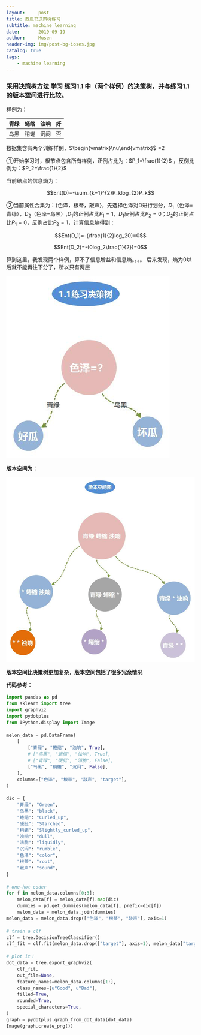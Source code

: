 ```yaml
---
layout:     post
title: 西瓜书决策树练习
subtitle: machine learning
date:       2019-09-19
author:     Musen
header-img: img/post-bg-ioses.jpg
catalog: true
tags:
    - machine learning
---
```

<script type="text/x-mathjax-config"> MathJax.Hub.Config({ tex2jax: { inlineMath: [ ['$','$'], ['\\(','\\)'] ], processEscapes: true } }); </script> <script type="text/javascript" async src="//cdn.mathjax.org/mathjax/latest/MathJax.js?config=TeX-MML-AM_CHTML"> </script>

### 采用决策树方法 学习 练习1.1 中（两个样例）的决策树，并与练习1.1的版本空间进行比较。

样例为：

|青绿 |蜷缩 |浊响|好|
|:---:|:---:|:---:|:---:|
|乌黑 |稍蜷 |沉闷|否|

数据集含有两个训练样例，$\begin{vmatrix}\nu\end{vmatrix}$ =2

①开始学习时，根节点包含所有样例，正例占比为：$P_1=\frac{1}{2}$ ，反例比例为：$P_2=\frac{1}{2}$

当前结点的信息熵为：

$$Ent(D)=-\sum_{k=1}^{2}P_klog_{2}P_k$$

②当前属性合集为：{色泽，根蒂，敲声}，先选择色泽对D进行划分，$D_1$（色泽=青绿），$D_2$（色泽=乌黑）,$D_1$的正例占比$P_1=1$，$D_1$反例占比$P_2=0$；$D_2$的正例占比$P_1=0$，反例占比$P_2=1$，计算信息熵得到：

$$Ent(D_1)=-(\frac{1}{2}log_20)=0$$

$$Ent(D_2)=-(0log_2\frac{1}{2})=0$$
  
算到这里，我发现两个样例，算不了信息增益和信息熵。。。。
后来发现，熵为0以后就不能再往下分了，所以只有两层

![决策树.jpg](https://raw.githubusercontent.com/Musenming/musenming.github.io/master/img/%E5%86%B3%E7%AD%96%E6%A0%91.jpg) 

**版本空间为：**

![版本空间.jpg](https://raw.githubusercontent.com/Musenming/musenming.github.io/master/img/%E7%89%88%E6%9C%AC%E7%A9%BA%E9%97%B4.jpg)
 
**版本空间比决策树更加复杂，版本空间包括了很多冗余情况**

**代码参考：**
```python
import pandas as pd
from sklearn import tree
import graphviz
import pydotplus
from IPython.display import Image

melon_data = pd.DataFrame(
    [
        ["青绿", "蜷缩", "浊响", True],
        # ["乌黑", "蜷缩", "浊响", True],
        # ["青绿", "硬挺", "清脆", False],
        ["乌黑", "稍蜷", "沉闷", False],
    ],
    columns=["色泽", "根蒂", "敲声", "target"],
)

dic = {
    "青绿": "Green",
    "乌黑": "black",
    "蜷缩": "Curled_up",
    "硬挺": "Starched",
    "稍蜷": "Slightly_curled_up",
    "浊响": "dull",
    "清脆": "liquidly",
    "沉闷": "rumble",
    "色泽": "color",
    "根蒂": "root",
    "敲声": "sound",
}

# one-hot coder
for f in melon_data.columns[0:3]:
    melon_data[f] = melon_data[f].map(dic)
    dummies = pd.get_dummies(melon_data[f], prefix=dic[f])
    melon_data = melon_data.join(dummies)
melon_data = melon_data.drop(["色泽", "根蒂", "敲声"], axis=1)

# train a clf
clf = tree.DecisionTreeClassifier()
clf_fit = clf.fit(melon_data.drop(["target"], axis=1), melon_data["target"])

# plot it！
dot_data = tree.export_graphviz(
    clf_fit,
    out_file=None,
    feature_names=melon_data.columns[1:],
    class_names=[u"Good", u"Bad"],
    filled=True,
    rounded=True,
    special_characters=True,
)
graph = pydotplus.graph_from_dot_data(dot_data)
Image(graph.create_png())
```





